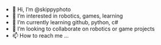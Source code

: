 - 👋 Hi, I’m @skippyphoto
- 👀 I’m interested in robotics, games, learning
- 🌱 I’m currently learning github, python, c#
- 💞️ I’m looking to collaborate on robotics or game projects
- 📫 How to reach me ...

<!---
skippyphoto/skippyphoto is a ✨ special ✨ repository because its `README.md` (this file) appears on your GitHub profile.
You can click the Preview link to take a look at your changes.
--->
